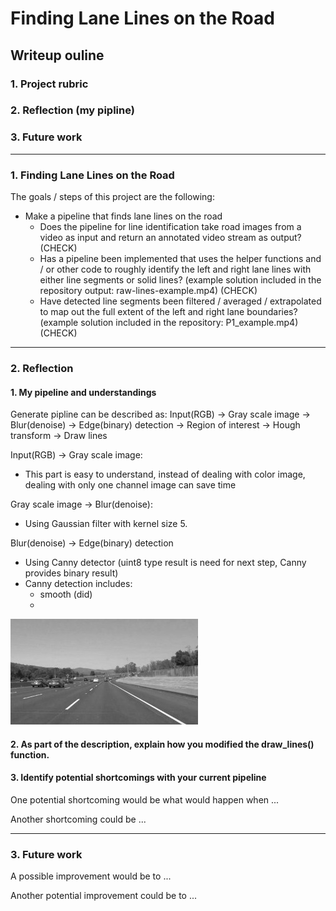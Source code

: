 # **Finding Lane Lines on the Road** 

## Writeup ouline

### 1. Project rubric
### 2. Reflection (my pipline)
### 3. Future work

---

### **1. Finding Lane Lines on the Road**

The goals / steps of this project are the following:
* Make a pipeline that finds lane lines on the road 
  - Does the pipeline for line identification take road images from a video as input and return an annotated video stream as output? (CHECK)
  - Has a pipeline been implemented that uses the helper functions and / or other code to roughly identify the left and right lane lines with either line segments or solid lines? (example solution included in the repository output: raw-lines-example.mp4) (CHECK)
  - Have detected line segments been filtered / averaged / extrapolated to map out the full extent of the left and right lane boundaries? (example solution included in the repository: P1_example.mp4) (CHECK)


[//]: # (Image References)

[image1]: ./examples/grayscale.jpg "Grayscale"

---

### **2. Reflection**

#### 1. My pipeline and understandings

Generate pipline can be described as: Input(RGB) -> Gray scale image -> Blur(denoise) -> Edge(binary) detection -> Region of interest -> Hough transform -> Draw lines 

Input(RGB) -> Gray scale image:
  - This part is easy to understand, instead of dealing with color image, dealing with only one channel image can save time
  
Gray scale image -> Blur(denoise):
  - Using Gaussian filter with kernel size 5. 
  
Blur(denoise) -> Edge(binary) detection
  - Using Canny detector (uint8 type result is need for next step, Canny provides binary result)
  - Canny detection includes: 
    - smooth (did)
    - 



![alt text][image1]

#### 2. As part of the description, explain how you modified the draw_lines() function.


#### 3. Identify potential shortcomings with your current pipeline


One potential shortcoming would be what would happen when ... 

Another shortcoming could be ...

---

### **3. Future work**

A possible improvement would be to ...

Another potential improvement could be to ...
